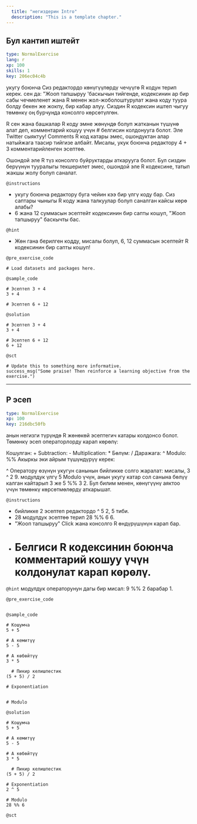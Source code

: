 ```yaml
---
  title: "негиздерин Intro"
  description: "This is a template chapter."
---
```


## Бул кантип иштейт

```yaml
type: NormalExercise 
lang: r
xp: 100 
skills: 1
key: 206ec04c4b   
```


укугу боюнча Сиз редактордо көнүгүүлөрдү чечүүгө R кодун терип керек. сен да: "Жооп тапшыруу 'баскычын тийгенде, кодексинин ар бир сабы чечмеленет жана R менен жол-жоболоштурулат жана коду туура болду бекен же жокпу, бир кабар алуу. Сиздин R кодексин иштеп чыгуу төмөнкү оң бурчунда консолго көрсөтүлгөн.

R сен жана башкалар R коду эмне жөнүндө болуп жатканын түшүнө алат деп, комментарий кошуу үчүн # белгисин колдонууга болот. Эле Twitter сыяктуу! Comments R код катары эмес, ошондуктан алар натыйжага таасир тийгизе албайт. Мисалы, укук боюнча редактору 4 + 3 комментарийленген эсептөө.

Ошондой эле R түз консолго буйруктарды аткарууга болот. Бул сиздин берүүнүн тууралыгы текшерилет эмес, ошондой эле R кодексине, татып жакшы жолу болуп саналат.


`@instructions`
- укугу боюнча редактору буга чейин кээ бир үлгү коду бар. Сиз саптары чыныгы R коду жана талкуулар болуп саналган кайсы көрө алабы?
- 6 жана 12 суммасын эсептейт кодексинин бир сапты кошуп, "Жооп тапшыруу" баскычты бас.

`@hint`
- Жөн гана берилген кодду, мисалы болуп, 6, 12 суммасын эсептейт R кодексинин бир сапты кошуп!

`@pre_exercise_code`

```{r}
# Load datasets and packages here.
```

`@sample_code`

```{r}
# Эсептеп 3 + 4
3 + 4

# Эсептеп 6 + 12
```

`@solution`

```{r}
# Эсептеп 3 + 4
3 + 4

# Эсептеп 6 + 12
6 + 12
```

`@sct`

```{r}
# Update this to something more informative.
success_msg("Some praise! Then reinforce a learning objective from the exercise.")
```

---

## Р эсеп

```yaml
type: NormalExercise 
xp: 100 
key: 216dbc50fb   
```


анын негизги түрүндө R жөнөкөй эсептегич катары колдонсо болот. Төмөнкү эсеп операторлорду карап көрөлү:

Кошулган: +
Subtraction: -
Multiplication: *
Бөлүм: /
Даражага: ^
Modulo: %%
Акыркы эки айрым түшүндүрүү керек:

^ Оператору өзүнүн укугун санынын бийликке солго жаралат: мисалы, 3 ^ 2 9.
модулдук үлгү 5 Modulo үчүн, анын укугу катар сол санына бөлүү калган кайтарып 3 же 5 %% 3 2.
Бул билим менен, көнүгүүнү аяктоо үчүн төмөнкү көрсөтмөлөрдү аткарышат.


`@instructions`
- бийликке 2 эсептеп редактордо ^ 5 2, 5 тиби.
- 28 модулдук эсептөө терип 28 %% 6 6.
- "Жооп тапшыруу" Click жана консолго R өндүрүшүнүн карап бар.
- # Белгиси R кодексинин боюнча комментарий кошуу үчүн колдонулат карап көрөлү.

`@hint`
модулдук операторунун дагы бир мисал: 9 %% 2 барабар 1.

`@pre_exercise_code`

```{r}

```


`@sample_code`

```{r}
# Кошумча
5 + 5

# A кемитүү
5 - 5

# A көбөйтүү
3 * 5

  # Пикир келишпестик
(5 + 5) / 2

# Exponentiation


# Modulo

```

`@solution`

```{r}
# Кошумча
5 + 5

# A кемитүү
5 - 5

# A көбөйтүү
3 * 5

  # Пикир келишпестик
(5 + 5) / 2

# Exponentiation
2 ^ 5

# Modulo
28 %% 6
```

`@sct`

```{r}

```

